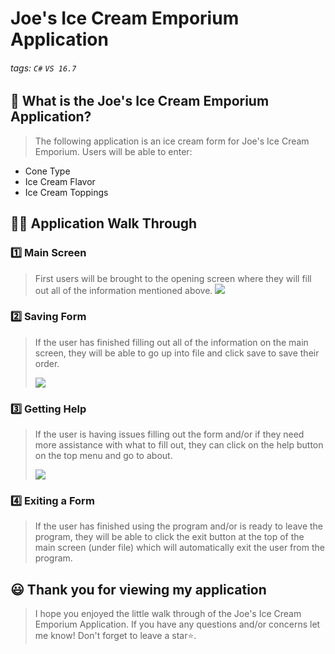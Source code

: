 # Joe's Ice Cream Emporium Application

###### tags: `C#` `VS 16.7`


## 📝 What is the Joe's Ice Cream Emporium Application?
> The following application is an ice cream form for Joe's Ice Cream Emporium. Users will be able to enter: 
-  Cone Type
-  Ice Cream Flavor
-  Ice Cream Toppings

## 👩‍🏫 Application Walk Through
### 1️⃣ Main Screen ###
> First users will be brought to the opening screen where they will fill out all of the information mentioned above. 
![](https://i.imgur.com/9B4tkao.png)


### 2️⃣ Saving Form ###
> If the user has finished filling out all of the information on the main screen, they will be able to go up into file and click save to save their order.
> 
>![](https://i.imgur.com/vVCgei9.png)


### 3️⃣ Getting Help ###
> If the user is having issues filling out the form and/or if they need more assistance with what to fill out, they can click on the help button on the top menu and go to about.
>
>![](https://i.imgur.com/GtbUGv3.png)


### 4️⃣ Exiting a Form ###
> If the user has finished using the program and/or is ready to leave the program, they will be able to click the exit button at the top of the main screen (under file) which will automatically exit the user from the program.

## 😃 Thank you for viewing my application ##
> I hope you enjoyed the little walk through of the Joe's Ice Cream Emporium Application. If you have any questions and/or concerns let me know! Don't forget to leave a star⭐️.

